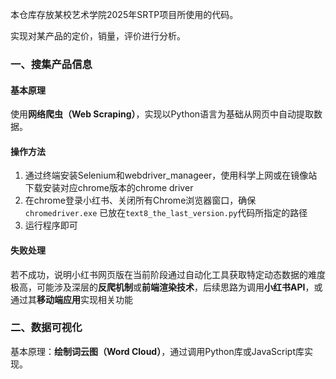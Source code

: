 本仓库存放某校艺术学院2025年SRTP项目所使用的代码。

实现对某产品的定价，销量，评价进行分析。

### 一、搜集产品信息

#### 基本原理

使用**网络爬虫（Web Scraping）**，实现以Python语言为基础从网页中自动提取数据。

#### 操作方法

1. 通过终端安装Selenium和webdriver_manageer，使用科学上网或在镜像站下载安装对应chrome版本的chrome driver
2. 在chrome登录小红书、关闭所有Chrome浏览器窗口，确保`chromedriver.exe` 已放在`text8_the_last_version.py`代码所指定的路径
3. 运行程序即可

#### 失败处理

若不成功，说明小红书网页版在当前阶段通过自动化工具获取特定动态数据的难度极高，可能涉及深层的**反爬机制**或**前端渲染技术**，后续思路为调用**小红书API**，或通过其**移动端应用**实现相关功能

### 二、数据可视化

基本原理：**绘制词云图（Word Cloud）**，通过调用Python库或JavaScript库实现。